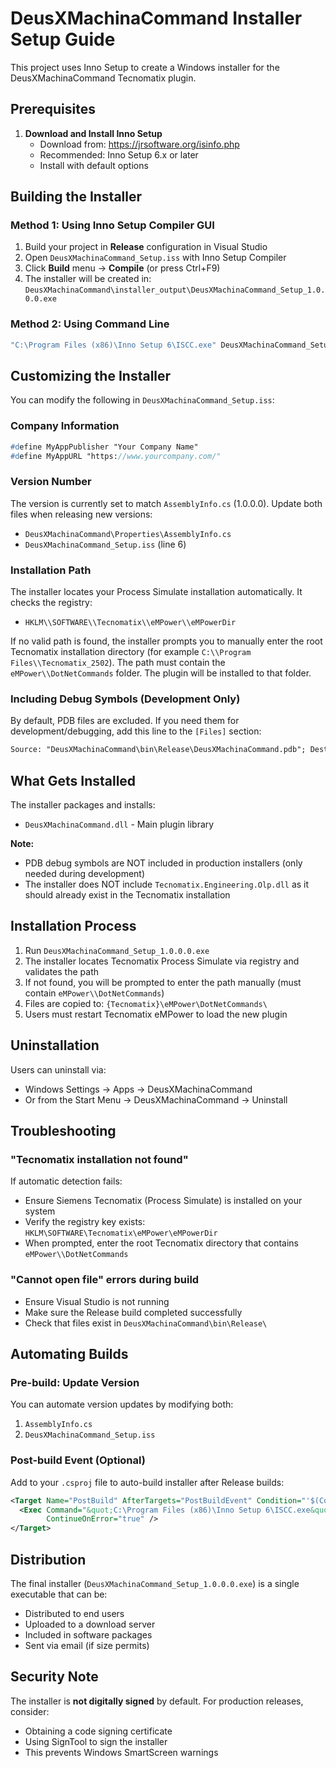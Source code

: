 # DeusXMachinaCommand Installer Setup Guide

This project uses Inno Setup to create a Windows installer for the DeusXMachinaCommand Tecnomatix plugin.

## Prerequisites

1. **Download and Install Inno Setup**
   - Download from: https://jrsoftware.org/isinfo.php
   - Recommended: Inno Setup 6.x or later
   - Install with default options

## Building the Installer

### Method 1: Using Inno Setup Compiler GUI

1. Build your project in **Release** configuration in Visual Studio
2. Open `DeusXMachinaCommand_Setup.iss` with Inno Setup Compiler
3. Click **Build** menu → **Compile** (or press Ctrl+F9)
4. The installer will be created in: `DeusXMachinaCommand\installer_output\DeusXMachinaCommand_Setup_1.0.0.0.exe`

### Method 2: Using Command Line

```cmd
"C:\Program Files (x86)\Inno Setup 6\ISCC.exe" DeusXMachinaCommand_Setup.iss
```

## Customizing the Installer

You can modify the following in `DeusXMachinaCommand_Setup.iss`:

### Company Information
```pascal
#define MyAppPublisher "Your Company Name"
#define MyAppURL "https://www.yourcompany.com/"
```

### Version Number
The version is currently set to match `AssemblyInfo.cs` (1.0.0.0). Update both files when releasing new versions:
- `DeusXMachinaCommand\Properties\AssemblyInfo.cs`
- `DeusXMachinaCommand_Setup.iss` (line 6)

### Installation Path
The installer locates your Process Simulate installation automatically. It checks the registry:

- `HKLM\\SOFTWARE\\Tecnomatix\\eMPower\\eMPowerDir`

If no valid path is found, the installer prompts you to manually enter the root Tecnomatix installation directory (for example `C:\\Program Files\\Tecnomatix_2502`). The path must contain the `eMPower\\DotNetCommands` folder. The plugin will be installed to that folder.

### Including Debug Symbols (Development Only)
By default, PDB files are excluded. If you need them for development/debugging, add this line to the `[Files]` section:
```pascal
Source: "DeusXMachinaCommand\bin\Release\DeusXMachinaCommand.pdb"; DestDir: "{app}"; Flags: ignoreversion
```

## What Gets Installed

The installer packages and installs:
- `DeusXMachinaCommand.dll` - Main plugin library

**Note:** 
- PDB debug symbols are NOT included in production installers (only needed during development)
- The installer does NOT include `Tecnomatix.Engineering.Olp.dll` as it should already exist in the Tecnomatix installation

## Installation Process

1. Run `DeusXMachinaCommand_Setup_1.0.0.0.exe`
2. The installer locates Tecnomatix Process Simulate via registry and validates the path
3. If not found, you will be prompted to enter the path manually (must contain `eMPower\\DotNetCommands`)
4. Files are copied to: `{Tecnomatix}\eMPower\DotNetCommands\`
5. Users must restart Tecnomatix eMPower to load the new plugin

## Uninstallation

Users can uninstall via:
- Windows Settings → Apps → DeusXMachinaCommand
- Or from the Start Menu → DeusXMachinaCommand → Uninstall

## Troubleshooting

### "Tecnomatix installation not found"
If automatic detection fails:
- Ensure Siemens Tecnomatix (Process Simulate) is installed on your system
- Verify the registry key exists: `HKLM\SOFTWARE\Tecnomatix\eMPower\eMPowerDir`
- When prompted, enter the root Tecnomatix directory that contains `eMPower\\DotNetCommands`

### "Cannot open file" errors during build
- Ensure Visual Studio is not running
- Make sure the Release build completed successfully
- Check that files exist in `DeusXMachinaCommand\bin\Release\`

## Automating Builds

### Pre-build: Update Version
You can automate version updates by modifying both:
1. `AssemblyInfo.cs`
2. `DeusXMachinaCommand_Setup.iss`

### Post-build Event (Optional)
Add to your `.csproj` file to auto-build installer after Release builds:

```xml
<Target Name="PostBuild" AfterTargets="PostBuildEvent" Condition="'$(Configuration)' == 'Release'">
  <Exec Command="&quot;C:\Program Files (x86)\Inno Setup 6\ISCC.exe&quot; &quot;$(SolutionDir)DeusXMachinaCommand_Setup.iss&quot;" 
        ContinueOnError="true" />
</Target>
```

## Distribution

The final installer (`DeusXMachinaCommand_Setup_1.0.0.0.exe`) is a single executable that can be:
- Distributed to end users
- Uploaded to a download server
- Included in software packages
- Sent via email (if size permits)

## Security Note

The installer is **not digitally signed** by default. For production releases, consider:
- Obtaining a code signing certificate
- Using SignTool to sign the installer
- This prevents Windows SmartScreen warnings

